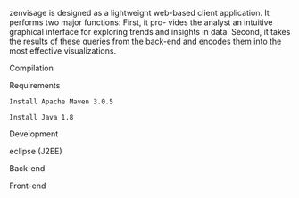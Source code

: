 zenvisage is designed as a lightweight web-based client application. It performs two major functions: First, it pro-
vides the analyst an intuitive graphical interface for exploring trends and insights in data. Second, it takes the results of these queries from the back-end and encodes them into the most effective visualizations.

Compilation

  Requirements

    Install Apache Maven 3.0.5

    Install Java 1.8

Development
 
  eclipse (J2EE)


Back-end



Front-end
